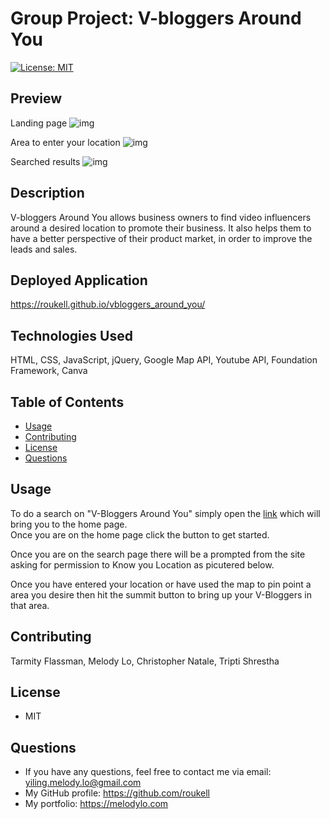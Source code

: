 # Group Project: V-bloggers Around You
[![License: MIT](https://img.shields.io/badge/License-MIT-yellow.svg)](https://opensource.org/licenses/MIT)

## Preview
Landing page
![img](./images/landingPage.png)

Area to enter your location
![img](./images/contentPage.png)

Searched results
![img](./images/loadedVideos.png)

## Description 

V-bloggers Around You allows business owners to find video influencers around a desired location to promote their business. It also helps them to have a better perspective of their product market, in order to improve the leads and sales. 

## Deployed Application
https://roukell.github.io/vbloggers_around_you/

## Technologies Used
HTML, CSS, JavaScript, jQuery, Google Map API, Youtube API, Foundation Framework, Canva

## Table of Contents
* [Usage](#Usage)
* [Contributing](#Contributing)
* [License](#License)
* [Questions](#Questions)

## Usage 

To do a search on "V-Bloggers Around You" simply open the [link](https://roukell.github.io/vbloggers_around_you/) which will bring you to the home page.  
Once you are on the home page click the button to get started.  

Once you are on the search page there will be a prompted from the site asking for permission to Know you Location as picutered below.  

Once you have entered your location or have used the map to pin point a area you desire then hit the summit button to bring up your V-Bloggers in that area.

## Contributing
Tarmity Flassman, Melody Lo, Christopher Natale, Tripti Shrestha

## License
* MIT

## Questions
  * If you have any questions, feel free to contact me via email: yiling.melody.lo@gmail.com
  * My GitHub profile: https://github.com/roukell
  * My portfolio: https://melodylo.com